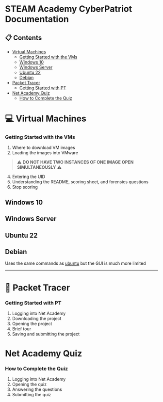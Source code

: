 # STEAM Academy CyberPatriot Documentation

## :clipboard: Contents

- [Virtual Machines](#:computer:-virtual-machines)
	- [Getting Started with the VMs](#getting-started-with-the-vms)
  - [Windows 10](#windows-10)
  - [Windows Server](#windows-server)
  - [Ubuntu 22](#ubuntu-22)
  - [Debian](#debian)
- [Packet Tracer](#packet-tracer)
	- [Getting Started with PT](#getting-started-with-pt)
- [Net Academy Quiz](#net-academy-quiz)
	- [How to Complete the Quiz](#how-to-complete-the-quiz)


# :computer: Virtual Machines

### Getting Started with the VMs

1. Where to download VM images
2. Loading the images into VMware
>:warning: **DO NOT HAVE TWO INSTANCES OF ONE IMAGE OPEN SIMULTANEOUSLY** :warning:
4. Entering the UID
5. Understanding the README, scoring sheet, and forensics questions
6. Stop scoring

## Windows 10

## Windows Server

## Ubuntu 22

## Debian

Uses the same commands as [ubuntu](#ubuntu-22) but the GUI is much more limited

---

# :satellite: Packet Tracer

### Getting Started with PT

1. Logging into Net Academy
2. Downloading the project
3. Opening the project
4. Brief tour
5. Saving and submitting the project

# Net Academy Quiz

### How to Complete the Quiz

1. Logging into Net Academy
2. Opening the quiz
3. Answering the questions
4. Submitting the quiz

